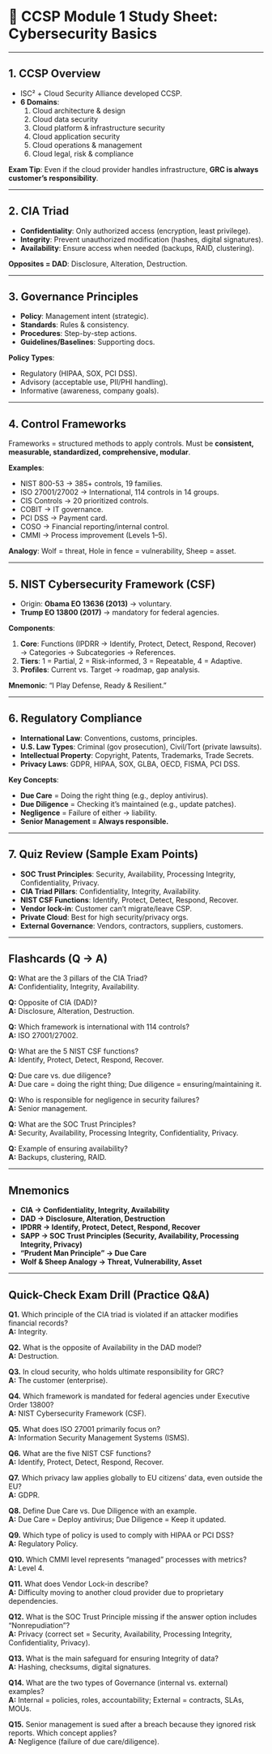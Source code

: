 # 📖 CCSP Module 1 Study Sheet: Cybersecurity Basics  

---

## 1. CCSP Overview
- ISC² + Cloud Security Alliance developed CCSP.  
- **6 Domains**:  
  1. Cloud architecture & design  
  2. Cloud data security  
  3. Cloud platform & infrastructure security  
  4. Cloud application security  
  5. Cloud operations & management  
  6. Cloud legal, risk & compliance  

**Exam Tip**: Even if the cloud provider handles infrastructure, **GRC is always customer’s responsibility**.  

---

## 2. CIA Triad
- **Confidentiality**: Only authorized access (encryption, least privilege).  
- **Integrity**: Prevent unauthorized modification (hashes, digital signatures).  
- **Availability**: Ensure access when needed (backups, RAID, clustering).  

**Opposites = DAD**: Disclosure, Alteration, Destruction.  

---

## 3. Governance Principles
- **Policy**: Management intent (strategic).  
- **Standards**: Rules & consistency.  
- **Procedures**: Step-by-step actions.  
- **Guidelines/Baselines**: Supporting docs.  

**Policy Types**:  
- Regulatory (HIPAA, SOX, PCI DSS).  
- Advisory (acceptable use, PII/PHI handling).  
- Informative (awareness, company goals).  

---

## 4. Control Frameworks
Frameworks = structured methods to apply controls. Must be **consistent, measurable, standardized, comprehensive, modular**.  

**Examples**:  
- NIST 800-53 → 385+ controls, 19 families.  
- ISO 27001/27002 → International, 114 controls in 14 groups.  
- CIS Controls → 20 prioritized controls.  
- COBIT → IT governance.  
- PCI DSS → Payment card.  
- COSO → Financial reporting/internal control.  
- CMMI → Process improvement (Levels 1–5).  

**Analogy**: Wolf = threat, Hole in fence = vulnerability, Sheep = asset.  

---

## 5. NIST Cybersecurity Framework (CSF)
- Origin: **Obama EO 13636 (2013)** → voluntary.  
- **Trump EO 13800 (2017)** → mandatory for federal agencies.  

**Components**:  
1. **Core**: Functions (IPDRR → Identify, Protect, Detect, Respond, Recover) → Categories → Subcategories → References.  
2. **Tiers**: 1 = Partial, 2 = Risk-informed, 3 = Repeatable, 4 = Adaptive.  
3. **Profiles**: Current vs. Target → roadmap, gap analysis.  

**Mnemonic**: “I Play Defense, Ready & Resilient.”  

---

## 6. Regulatory Compliance
- **International Law**: Conventions, customs, principles.  
- **U.S. Law Types**: Criminal (gov prosecution), Civil/Tort (private lawsuits).  
- **Intellectual Property**: Copyright, Patents, Trademarks, Trade Secrets.  
- **Privacy Laws**: GDPR, HIPAA, SOX, GLBA, OECD, FISMA, PCI DSS.  

**Key Concepts**:  
- **Due Care** = Doing the right thing (e.g., deploy antivirus).  
- **Due Diligence** = Checking it’s maintained (e.g., update patches).  
- **Negligence** = Failure of either → liability.  
- **Senior Management = Always responsible.**  

---

## 7. Quiz Review (Sample Exam Points)
- **SOC Trust Principles**: Security, Availability, Processing Integrity, Confidentiality, Privacy.  
- **CIA Triad Pillars**: Confidentiality, Integrity, Availability.  
- **NIST CSF Functions**: Identify, Protect, Detect, Respond, Recover.  
- **Vendor lock-in**: Customer can’t migrate/leave CSP.  
- **Private Cloud**: Best for high security/privacy orgs.  
- **External Governance**: Vendors, contractors, suppliers, customers.  

---

## Flashcards (Q → A)

**Q:** What are the 3 pillars of the CIA Triad?  
**A:** Confidentiality, Integrity, Availability.  

**Q:** Opposite of CIA (DAD)?  
**A:** Disclosure, Alteration, Destruction.  

**Q:** Which framework is international with 114 controls?  
**A:** ISO 27001/27002.  

**Q:** What are the 5 NIST CSF functions?  
**A:** Identify, Protect, Detect, Respond, Recover.  

**Q:** Due care vs. due diligence?  
**A:** Due care = doing the right thing; Due diligence = ensuring/maintaining it.  

**Q:** Who is responsible for negligence in security failures?  
**A:** Senior management.  

**Q:** What are the SOC Trust Principles?  
**A:** Security, Availability, Processing Integrity, Confidentiality, Privacy.  

**Q:** Example of ensuring availability?  
**A:** Backups, clustering, RAID.  

---

## Mnemonics
- **CIA → Confidentiality, Integrity, Availability**  
- **DAD → Disclosure, Alteration, Destruction**  
- **IPDRR → Identify, Protect, Detect, Respond, Recover**  
- **SAPP → SOC Trust Principles (Security, Availability, Processing Integrity, Privacy)**  
- **“Prudent Man Principle” → Due Care**  
- **Wolf & Sheep Analogy → Threat, Vulnerability, Asset**  

---

## Quick-Check Exam Drill (Practice Q&A)

**Q1.** Which principle of the CIA triad is violated if an attacker modifies financial records?  
**A:** Integrity.  

**Q2.** What is the opposite of Availability in the DAD model?  
**A:** Destruction.  

**Q3.** In cloud security, who holds ultimate responsibility for GRC?  
**A:** The customer (enterprise).  

**Q4.** Which framework is mandated for federal agencies under Executive Order 13800?  
**A:** NIST Cybersecurity Framework (CSF).  

**Q5.** What does ISO 27001 primarily focus on?  
**A:** Information Security Management Systems (ISMS).  

**Q6.** What are the five NIST CSF functions?  
**A:** Identify, Protect, Detect, Respond, Recover.  

**Q7.** Which privacy law applies globally to EU citizens’ data, even outside the EU?  
**A:** GDPR.  

**Q8.** Define Due Care vs. Due Diligence with an example.  
**A:** Due Care = Deploy antivirus; Due Diligence = Keep it updated.  

**Q9.** Which type of policy is used to comply with HIPAA or PCI DSS?  
**A:** Regulatory Policy.  

**Q10.** Which CMMI level represents “managed” processes with metrics?  
**A:** Level 4.  

**Q11.** What does Vendor Lock-in describe?  
**A:** Difficulty moving to another cloud provider due to proprietary dependencies.  

**Q12.** What is the SOC Trust Principle missing if the answer option includes “Nonrepudiation”?  
**A:** Privacy (correct set = Security, Availability, Processing Integrity, Confidentiality, Privacy).  

**Q13.** What is the main safeguard for ensuring Integrity of data?  
**A:** Hashing, checksums, digital signatures.  

**Q14.** What are the two types of Governance (internal vs. external) examples?  
**A:** Internal = policies, roles, accountability; External = contracts, SLAs, MOUs.  

**Q15.** Senior management is sued after a breach because they ignored risk reports. Which concept applies?  
**A:** Negligence (failure of due care/diligence).  
